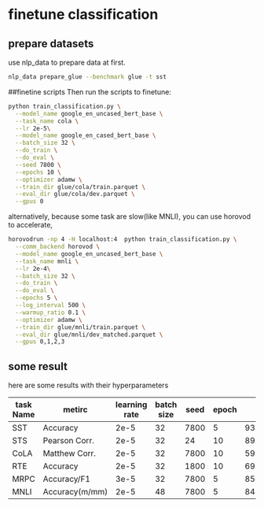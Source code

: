 # finetune classification
## prepare datasets
use nlp_data to prepare data at first.
```bash
nlp_data prepare_glue --benchmark glue -t sst
```
##finetine scripts
Then run the scripts to finetune:
```bash
python train_classification.py \
  --model_name google_en_uncased_bert_base \
  --task_name cola \
  --lr 2e-5\
  --model_name google_en_cased_bert_base \
  --batch_size 32 \
  --do_train \
  --do_eval \
  --seed 7800 \
  --epochs 10 \
  --optimizer adamw \
  --train_dir glue/cola/train.parquet \
  --eval_dir glue/cola/dev.parquet \
  --gpus 0
```
alternatively, because some task are slow(like MNLI), you can use horovod to accelerate,
```bash
horovodrun -np 4 -H localhost:4  python train_classification.py \
  --comm_backend horovod \
  --model_name google_en_uncased_bert_base \
  --task_name mnli \
  --lr 2e-4\
  --batch_size 32 \
  --do_train \
  --do_eval \
  --epochs 5 \
  --log_interval 500 \
  --warmup_ratio 0.1 \
  --optimizer adamw \
  --train_dir glue/mnli/train.parquet \
  --eval_dir glue/mnli/dev_matched.parquet \
  --gpus 0,1,2,3
```

## some result
here are some results with their hyperparameters

| task Name    | metirc | learning rate  | batch size | seed | epoch | result | tensorboard dev |
|-----------|-------------|---------------|--------------|---------|-------|------|-----|
|    SST    | Accuracy |  2e-5       | 32    | 7800 |  5 |  93.23 | https://tensorboard.dev/experiment/eKVI0DC6SEWBbHzS8ZphNg/|
|    STS    |  Pearson Corr. | 2e-5       | 32    | 24 |  10 |  89.26 |  https://tensorboard.dev/experiment/kPOnlNeiQ4W5EmFlkqjC6A/|
|    CoLA    | Matthew Corr.  | 2e-5       | 32    | 7800 |  10 |  59.23 |  https://tensorboard.dev/experiment/33euRGh9SrW3p15JWgILnw/ |
|    RTE    |  Accuracy | 2e-5       | 32    | 1800 |  10 |  69.67 |  https://tensorboard.dev/experiment/XjTxr5anRrC1LMukLJJQ3g/|
|    MRPC    | Accuracy/F1  | 3e-5       | 32    | 7800 |  5 |  85.38/87.31 |  https://tensorboard.dev/experiment/jEJFq2XXQ8SvCxt6eKIjwg/ |
|    MNLI    |  Accuracy(m/mm) | 2e-5       | 48    | 7800 |  5 |  84.90/85.10 |  https://tensorboard.dev/experiment/CZQlOBedRQeTZwn5o5fbKQ/ |